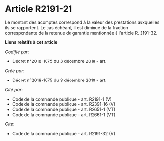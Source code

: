 # Article R2191-21

Le montant des acomptes correspond à la valeur des prestations auxquelles ils se rapportent. Le cas échéant, il est diminué
de la fraction correspondante de la retenue de garantie mentionnée à l'article R. 2191-32.

**Liens relatifs à cet article**

_Codifié par_:

  - Décret n°2018-1075 du 3 décembre 2018 - art.

_Créé par_:

  - Décret n°2018-1075 du 3 décembre 2018 - art.

_Cité par_:

  - Code de la commande publique - art. R2191-1 (V)
  - Code de la commande publique - art. R2391-16 (V)
  - Code de la commande publique - art. R2651-1 (VT)
  - Code de la commande publique - art. R2661-1 (VT)

_Cite_:

  - Code de la commande publique - art. R2191-32 (V)
